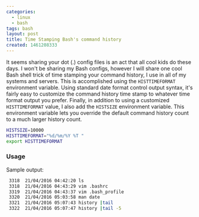 ```yaml
---
categories:
  - linux
  - bash
tags: bash
layout: post
title: Time Stamping Bash's command history
created: 1461208333
---
```


It seems sharing your dot (.) config files is an act that all cool kids do these days. I won't be sharing my Bash configs, however I will share one cool Bash shell trick of time stamping your command history, I use in all of my systems and servers. This is accomplished using the `HISTTIMEFORMAT` environment variable.  Using standard date format control output syntax, it's fairly easy to customize the command history time stamp to whatever time format output you prefer. Finally, in addition to using a customized `HISTTIMEFORMAT` value, I also add the `HISTSIZE` environment variable. This environment variable lets you override the default command history count to a much larger history count.

```bash
HISTSIZE=10000
HISTTIMEFORMAT="%d/%m/%Y %T "
export HISTTIMEFORMAT
```

### Usage

Sample output:

```bash
 3318  21/04/2016 04:42:20 ls
 3318  21/04/2016 04:43:29 vim .bashrc
 3319  21/04/2016 04:43:37 vim .bash_profile
 3320  21/04/2016 05:03:58 man date
 3321  21/04/2016 05:07:43 history |tail
 3322  21/04/2016 05:07:47 history |tail -5
```
